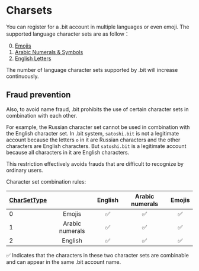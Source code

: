 # Charsets

You can register for a .bit account in multiple languages or even emoji. The supported language character sets are as follow：

0. [Emojis](https://github.com/dotbitHQ/cell-data-generator/blob/master/data/char_set_emoji.txt)
1. [Arabic Numerals & Symbols](https://github.com/dotbitHQ/cell-data-generator/blob/master/data/char_set_digit_and_symbol.txt)
2. [English Letters](https://github.com/dotbitHQ/cell-data-generator/blob/master/data/char_set_en.txt)

The number of language character sets supported by .bit will increase continuously.

## Fraud prevention

Also, to avoid name fraud, .bit prohibits the use of certain character sets in combination with each other. 

For example, the Russian character set cannot be used in combination with the English character set. In .bit system, `satоshi.bit` is not a legitimate account because the letters `о` in it are Russian characters and the other characters are English characters. But `satоshi.bit` is a legitimate account because all characters in it are English characters. 

This restriction effectively avoids frauds that are difficult to recognize by ordinary users.

Character set combination rules:

| [CharSetType](https://github.com/dotbitHQ/das-types/blob/3dbce2d972e1950ba0a558daa2abb896bbc2ffca/rust/src/constants.rs#L135)  |                 | English | Arabic numerals | Emojis  |
|:-------------------------------------------------------------------------------------------------------------------------------|:---------------:|:-------:|:---------------:|:-------:|
| 0                                                                                                                              |     Emojis      |    ✅    |        ✅        |    ✅    |
| 1                                                                                                                              | Arabic numerals |    ✅    |        ✅        |    ✅    |
| 2                                                                                                                              |     English     |    ✅    |        ✅        |    ✅    |

✅ Indicates that the characters in these two character sets are combinable and can appear in the same .bit account name.

